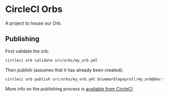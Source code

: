 # CircleCI Orbs

A project to house our Orb.

## Publishing

First validate the orb:

```bash
circleci orb validate src/orbs/my_orb.yml
```

Then publish (assumes that it has already been created):

```bash
circleci orb publish src/orbs/my_orb.yml bluemarblepayroll/my_orb@dev:first
```

More info on the publishing process is [available from CircleCI](https://circleci.com/docs/2.0/creating-orbs/)
